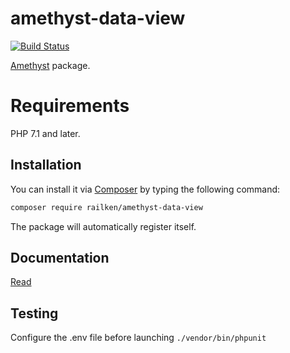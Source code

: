 # amethyst-data-view

[![Build Status](https://travis-ci.org/railken/amethyst-data-view.svg?branch=master)](https://travis-ci.org/railken/amethyst-data-view)

[Amethyst](https://github.com/railken/amethyst) package.

# Requirements

PHP 7.1 and later.

## Installation

You can install it via [Composer](https://getcomposer.org/) by typing the following command:

```bash
composer require railken/amethyst-data-view
```

The package will automatically register itself.

## Documentation

[Read](docs/index.md)

## Testing

Configure the .env file before launching `./vendor/bin/phpunit`
